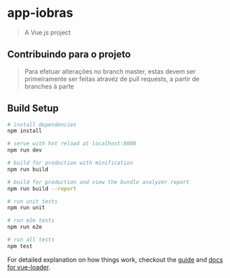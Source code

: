 # app-iobras

> A Vue.js project

## Contribuindo para o projeto
  
>  Para efetuar alterações no branch master, estas devem ser primeiramente ser feitas atravéz de pull requests, a partir de branches à parte

## Build Setup

``` bash
# install dependencies
npm install

# serve with hot reload at localhost:8080
npm run dev

# build for production with minification
npm run build

# build for production and view the bundle analyzer report
npm run build --report

# run unit tests
npm run unit

# run e2e tests
npm run e2e

# run all tests
npm test
```



For detailed explanation on how things work, checkout the [guide](http://vuejs-templates.github.io/webpack/) and [docs for vue-loader](http://vuejs.github.io/vue-loader).
